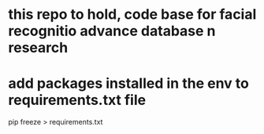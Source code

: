 # this repo to hold, code base for facial recognitio advance database n research


# add packages installed in the env to requirements.txt file
pip freeze > requirements.txt
